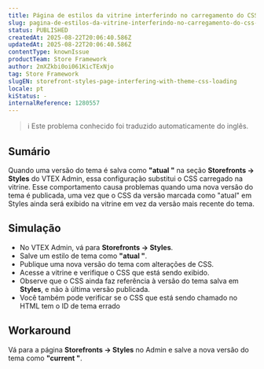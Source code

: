 ```yaml
---
title: Página de estilos da vitrine interferindo no carregamento do CSS do tema
slug: pagina-de-estilos-da-vitrine-interferindo-no-carregamento-do-css-do-tema
status: PUBLISHED
createdAt: 2025-08-22T20:06:40.586Z
updatedAt: 2025-08-22T20:06:40.586Z
contentType: knownIssue
productTeam: Store Framework
author: 2mXZkbi0oi061KicTExNjo
tag: Store Framework
slugEN: storefront-styles-page-interfering-with-theme-css-loading
locale: pt
kiStatus: -
internalReference: 1280557
---
```


>ℹ️ Este problema conhecido foi traduzido automaticamente do inglês.

## Sumário


Quando uma versão do tema é salva como **"atual "** na seção **Storefronts → Styles** do VTEX Admin, essa configuração substitui o CSS carregado na vitrine. Esse comportamento causa problemas quando uma nova versão do tema é publicada, uma vez que o CSS da versão marcada como "atual" em Styles ainda será exibido na vitrine em vez da versão mais recente do tema.
## Simulação



- No VTEX Admin, vá para **Storefronts → Styles**.
- Salve um estilo de tema como **"atual "**.
- Publique uma nova versão do tema com alterações de CSS.
- Acesse a vitrine e verifique o CSS que está sendo exibido.
- Observe que o CSS ainda faz referência à versão do tema salva em **Styles**, e não à última versão publicada.
- Você também pode verificar se o CSS que está sendo chamado no HTML tem o ID de tema errado
## Workaround


Vá para a página **Storefronts → Styles** no Admin e salve a nova versão do tema como **"current "**.



